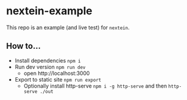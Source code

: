 # nextein-example

This repo is an example (and live test) for `nextein`.

## How to...

- Install dependencies `npm i`
- Run dev version `npm run dev`
    - open http://localhost:3000
- Export to static site `npm run export`
    - Optionally install http-serve `npm i -g http-serve` and then `http-serve ./out`
